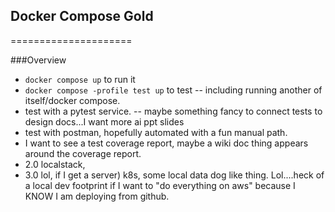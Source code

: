 ## Docker Compose Gold
=====================

###Overview
- ```docker compose up``` to run it
- ```docker compose -profile test up``` to test
-- including running another of itself/docker compose.
- test with a pytest service.
-- maybe something fancy to connect tests to design docs...I want more ai ppt slides
- test with postman, hopefully automated with a fun manual path.
- I want to see a test coverage report, maybe a wiki doc thing appears around the coverage report. 
- 2.0 localstack,
- 3.0 lol, if I get a server) k8s, some local data dog like thing. Lol....heck of a local dev footprint if I want to
      "do everything on aws" because I KNOW I am deploying from github.
